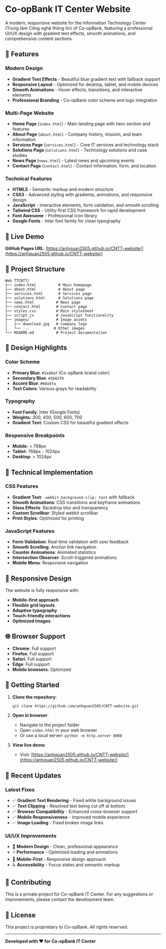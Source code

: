 # Co-opBank IT Center Website

A modern, responsive website for the Information Technology Center (Trung tâm Công nghệ thông tin) of Co-opBank, featuring a professional UI/UX design with gradient text effects, smooth animations, and comprehensive content sections.

## 🌟 Features

### **Modern Design**
- **Gradient Text Effects** - Beautiful blue gradient text with fallback support
- **Responsive Layout** - Optimized for desktop, tablet, and mobile devices
- **Smooth Animations** - Hover effects, transitions, and interactive elements
- **Professional Branding** - Co-opBank color scheme and logo integration

### **Multi-Page Website**
- **Home Page** (`index.html`) - Main landing page with hero section and features
- **About Page** (`about.html`) - Company history, mission, and team information
- **Services Page** (`services.html`) - Core IT services and technology stack
- **Solutions Page** (`solutions.html`) - Technology solutions and case studies
- **News Page** (`news.html`) - Latest news and upcoming events
- **Contact Page** (`contact.html`) - Contact information, form, and location

### **Technical Features**
- **HTML5** - Semantic markup and modern structure
- **CSS3** - Advanced styling with gradients, animations, and responsive design
- **JavaScript** - Interactive elements, form validation, and smooth scrolling
- **Tailwind CSS** - Utility-first CSS framework for rapid development
- **Font Awesome** - Professional icon library
- **Google Fonts** - Inter font family for clean typography

## 🚀 Live Demo

**GitHub Pages URL**: [https://anhquan2505.github.io/CNTT-website/](https://anhquan2505.github.io/CNTT-website/)

## 📁 Project Structure

```
Web TTCNTT/
├── index.html          # Main homepage
├── about.html          # About page
├── services.html       # Services page
├── solutions.html      # Solutions page
├── news.html          # News page
├── contact.html       # Contact page
├── styles.css         # Main stylesheet
├── script.js          # JavaScript functionality
├── images/            # Image assets
│   ├── download.jpg   # Company logo
│   └── ...           # Other images
└── README.md          # Project documentation
```

## 🎨 Design Highlights

### **Color Scheme**
- **Primary Blue**: `#1e40af` (Co-opBank brand color)
- **Secondary Blue**: `#3b82f6`
- **Accent Blue**: `#60a5fa`
- **Text Colors**: Various grays for readability

### **Typography**
- **Font Family**: Inter (Google Fonts)
- **Weights**: 300, 400, 500, 600, 700
- **Gradient Text**: Custom CSS for beautiful gradient effects

### **Responsive Breakpoints**
- **Mobile**: < 768px
- **Tablet**: 768px - 1024px
- **Desktop**: > 1024px

## 🔧 Technical Implementation

### **CSS Features**
- **Gradient Text**: `-webkit-background-clip: text` with fallback
- **Smooth Animations**: CSS transitions and keyframe animations
- **Glass Effects**: Backdrop blur and transparency
- **Custom Scrollbar**: Styled webkit scrollbar
- **Print Styles**: Optimized for printing

### **JavaScript Features**
- **Form Validation**: Real-time validation with user feedback
- **Smooth Scrolling**: Anchor link navigation
- **Counter Animations**: Animated statistics
- **Intersection Observer**: Scroll-triggered animations
- **Mobile Menu**: Responsive navigation

## 📱 Responsive Design

The website is fully responsive with:
- **Mobile-first approach**
- **Flexible grid layouts**
- **Adaptive typography**
- **Touch-friendly interactions**
- **Optimized images**

## 🌐 Browser Support

- **Chrome**: Full support
- **Firefox**: Full support
- **Safari**: Full support
- **Edge**: Full support
- **Mobile browsers**: Optimized

## 🚀 Getting Started

1. **Clone the repository**:
   ```bash
   git clone https://github.com/anhquan2505/CNTT-website.git
   ```

2. **Open in browser**:
   - Navigate to the project folder
   - Open `index.html` in your web browser
   - Or use a local server: `python -m http.server 8000`

3. **View live demo**:
   - Visit: [https://anhquan2505.github.io/CNTT-website/](https://anhquan2505.github.io/CNTT-website/)

## 📝 Recent Updates

### **Latest Fixes**
- ✅ **Gradient Text Rendering** - Fixed white background issues
- ✅ **Text Clipping** - Resolved text being cut off at bottom
- ✅ **Browser Compatibility** - Enhanced cross-browser support
- ✅ **Mobile Responsiveness** - Improved mobile experience
- ✅ **Image Loading** - Fixed broken image links

### **UI/UX Improvements**
- 🎨 **Modern Design** - Clean, professional appearance
- ⚡ **Performance** - Optimized loading and animations
- 📱 **Mobile-First** - Responsive design approach
- ♿ **Accessibility** - Focus states and semantic markup

## 🤝 Contributing

This is a private project for Co-opBank IT Center. For any suggestions or improvements, please contact the development team.

## 📄 License

This project is proprietary to Co-opBank. All rights reserved.

---

**Developed with ❤️ for Co-opBank IT Center** 